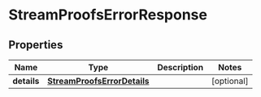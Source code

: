 

# StreamProofsErrorResponse


## Properties

| Name | Type | Description | Notes |
|------------ | ------------- | ------------- | -------------|
|**details** | [**StreamProofsErrorDetails**](StreamProofsErrorDetails.md) |  |  [optional] |



